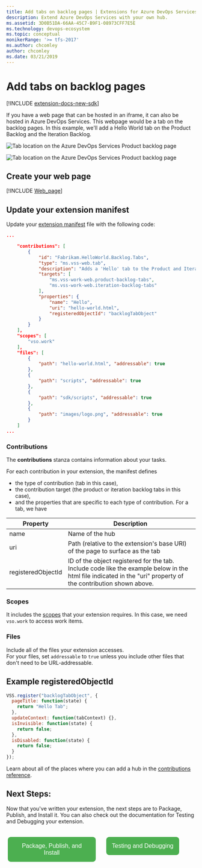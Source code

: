 ```yaml
---
title: Add tabs on backlog pages | Extensions for Azure DevOps Services
description: Extend Azure DevOps Services with your own hub.
ms.assetid: 3D0B51DA-66AA-45C7-B9F1-08973CFF7E5E
ms.technology: devops-ecosystem
ms.topic: conceptual
monikerRange: '>= tfs-2017'
ms.author: chcomley
author: chcomley
ms.date: 03/21/2019
---
```


# Add tabs on backlog pages

[!INCLUDE [extension-docs-new-sdk](../../includes/extension-docs-new-sdk.md)]

If you have a web page that can be hosted in an iframe, it can also be hosted in Azure DevOps Services. This webpage would be a tab on the backlog pages.
In this example, we'll add a Hello World tab on the Product Backlog and the Iteration Backlog.

![Tab location on the Azure DevOps Services Product backlog page](../media-procedures/backlog-tab/product-backlog-tab.png)

![Tab location on the Azure DevOps Services Product backlog page](../media-procedures/backlog-tab/iteration-backlog-tab.png)

## Create your web page

[!INCLUDE [Web_page](../includes/procedures/create-web-page.md)]

## Update your extension manifest

Update your [extension manifest](../develop/manifest.md) file with the following code:

```json
...

	"contributions": [
		{
	        "id": "Fabrikam.HelloWorld.Backlog.Tabs",
	        "type": "ms.vss-web.tab",
	        "description": "Adds a 'Hello' tab to the Product and Iteration backlog tabs.",
	        "targets": [
	            "ms.vss-work-web.product-backlog-tabs",
				"ms.vss-work-web.iteration-backlog-tabs"
	        ],
	        "properties": {
	            "name": "Hello",
	            "uri": "hello-world.html",
				"registeredObjectId": "backlogTabObject"
	        }
	    }
	],
	"scopes": [
		"vso.work"
	],
	"files": [
		{
			"path": "hello-world.html", "addressable": true
		},
		{
			"path": "scripts", "addressable": true
		},
		{
			"path": "sdk/scripts", "addressable": true
		},
		{
			"path": "images/logo.png", "addressable": true
		}
	]
...
```

### Contributions

The **contributions** stanza contains information about your tasks.

For each contribution in your extension, the manifest defines

- the type of contribution (tab in this case),
- the contribution target (the product or iteration backlog tabs in this case),
- and the properties that are specific to each type of contribution. For a tab, we have

| Property           | Description                                                                                                                                                    |
| ------------------ | -------------------------------------------------------------------------------------------------------------------------------------------------------------- |
| name               | Name of the hub                                                                                                                                                |
| uri                | Path (relative to the extension's base URI) of the page to surface as the tab                                                                                  |
| registeredObjectId | ID of the object registered for the tab. Include code like the example below in the html file indicated in the "uri" property of the contribution shown above. |

### Scopes

It includes the [scopes](./manifest.md#scopes) that your extension requires.
In this case, we need `vso.work` to access work items.

### Files

Include all of the files your extension accesses. <br>
For your files, set `addressable` to `true` unless you include other files that don't need to be URL-addressable.

## Example registeredObjectId

```javascript
VSS.register("backlogTabObject", {
  pageTitle: function(state) {
    return "Hello Tab";
  },
  updateContext: function(tabContext) {},
  isInvisible: function(state) {
    return false;
  },
  isDisabled: function(state) {
    return false;
  }
});
```

Learn about all of the places where you can add a hub in the [contributions reference](../reference/targets/overview.md).

## Next Steps:

Now that you've written your extension, the next steps are to Package, Publish, and Install it. You can also check out the
documentation for Testing and Debugging your extension.

<div name="row" style="padding-top:15px">
    <div style="vertical-align:top;display:inline-block;float:left;width:50%">
        <div class="index-button" align="right" style="padding-right:10px">
        <a href="../publish/overview.md"><button style="background-color:#4CAF50;border:none;color:white;padding:15px;font-size:16px;margin:4px;cursor:pointer;border-radius:8px;">Package, Publish, and Install</button></a>
        </div>
    </div>
    <div style="vertical-align:top;display:inline-block;float:left;width:50%">
        <div class="index-button" align="left" style="padding-left:10px">
        <a href="../test/debug-in-browser.md"><button style="background-color:#4CAF50;border:none;color:white;padding:15px;font-size:16px;margin:4px;cursor:pointer;border-radius:8px;">Testing and Debugging</button></a>
        </div>
    </div>
</div>
